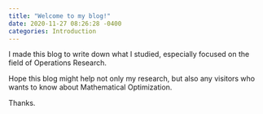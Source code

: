 ```yaml
---
title: "Welcome to my blog!"
date: 2020-11-27 08:26:28 -0400
categories: Introduction
---
```


I made this blog to write down what I studied, especially focused on the field of Operations Research.

Hope this blog might help not only my research, but also any visitors who wants to know about Mathematical Optimization.

Thanks.



